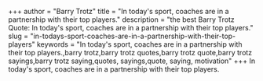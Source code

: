 +++
author = "Barry Trotz"
title = "In today's sport, coaches are in a partnership with their top players."
description = "the best Barry Trotz Quote: In today's sport, coaches are in a partnership with their top players."
slug = "in-todays-sport-coaches-are-in-a-partnership-with-their-top-players"
keywords = "In today's sport, coaches are in a partnership with their top players.,barry trotz,barry trotz quotes,barry trotz quote,barry trotz sayings,barry trotz saying,quotes, sayings,quote, saying, motivation"
+++
In today's sport, coaches are in a partnership with their top players.
